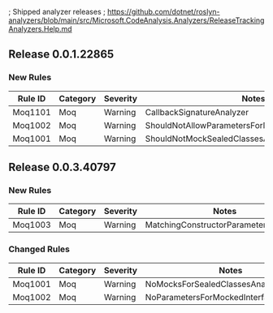 ﻿; Shipped analyzer releases
; https://github.com/dotnet/roslyn-analyzers/blob/main/src/Microsoft.CodeAnalysis.Analyzers/ReleaseTrackingAnalyzers.Help.md

## Release 0.0.1.22865

### New Rules

Rule ID | Category | Severity | Notes
--------|----------|----------|-------
Moq1101 | Moq | Warning | CallbackSignatureAnalyzer
Moq1002 | Moq | Warning | ShouldNotAllowParametersForMockedInterfaceAnalyzer
Moq1001 | Moq | Warning | ShouldNotMockSealedClassesAnalyzer

## Release 0.0.3.40797

### New Rules

Rule ID | Category | Severity | Notes
--------|----------|----------|-------
Moq1003 | Moq | Warning | MatchingConstructorParametersAnalyzer

### Changed Rules

Rule ID | Category | Severity | Notes
--------|----------|----------|-------
Moq1001 | Moq | Warning | NoMocksForSealedClassesAnalyzer
Moq1002 | Moq | Warning | NoParametersForMockedInterfacesAnalyzer
